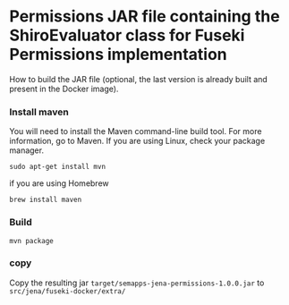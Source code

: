 # Permissions JAR file containing the ShiroEvaluator class for Fuseki Permissions implementation

How to build the JAR file (optional, the last version is already built and present in the Docker image). 

### Install maven

You will need to install the Maven command-line build tool. For more information, go to Maven. If you are using Linux, check your package manager.

```
sudo apt-get install mvn
```

if you are using Homebrew

```
brew install maven
```

### Build

```
mvn package
```

### copy

Copy the resulting jar `target/semapps-jena-permissions-1.0.0.jar` to `src/jena/fuseki-docker/extra/`
